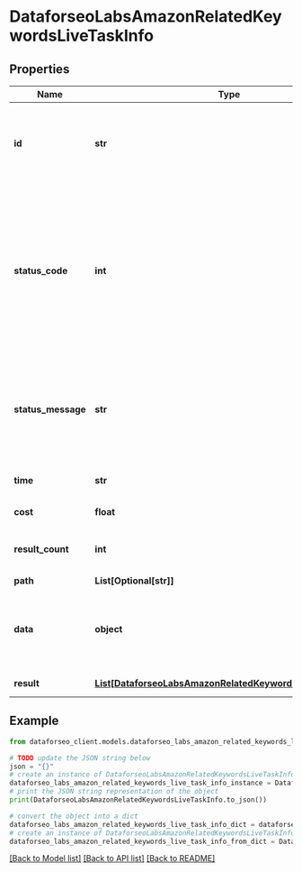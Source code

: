 # DataforseoLabsAmazonRelatedKeywordsLiveTaskInfo


## Properties

Name | Type | Description | Notes
------------ | ------------- | ------------- | -------------
**id** | **str** | task identifier unique task identifier in our system in the UUID format | [optional] 
**status_code** | **int** | status code of the task generated by DataForSEO, can be within the following range: 10000-60000 you can find the full list of the response codes here | [optional] 
**status_message** | **str** | informational message of the task you can find the full list of general informational messages here | [optional] 
**time** | **str** | execution time, seconds | [optional] 
**cost** | **float** | total tasks cost, USD | [optional] 
**result_count** | **int** | number of elements in the result array | [optional] 
**path** | **List[Optional[str]]** | URL path | [optional] 
**data** | **object** | contains the same parameters that you specified in the POST request | [optional] 
**result** | [**List[DataforseoLabsAmazonRelatedKeywordsLiveResultInfo]**](DataforseoLabsAmazonRelatedKeywordsLiveResultInfo.md) | array of results | [optional] 

## Example

```python
from dataforseo_client.models.dataforseo_labs_amazon_related_keywords_live_task_info import DataforseoLabsAmazonRelatedKeywordsLiveTaskInfo

# TODO update the JSON string below
json = "{}"
# create an instance of DataforseoLabsAmazonRelatedKeywordsLiveTaskInfo from a JSON string
dataforseo_labs_amazon_related_keywords_live_task_info_instance = DataforseoLabsAmazonRelatedKeywordsLiveTaskInfo.from_json(json)
# print the JSON string representation of the object
print(DataforseoLabsAmazonRelatedKeywordsLiveTaskInfo.to_json())

# convert the object into a dict
dataforseo_labs_amazon_related_keywords_live_task_info_dict = dataforseo_labs_amazon_related_keywords_live_task_info_instance.to_dict()
# create an instance of DataforseoLabsAmazonRelatedKeywordsLiveTaskInfo from a dict
dataforseo_labs_amazon_related_keywords_live_task_info_from_dict = DataforseoLabsAmazonRelatedKeywordsLiveTaskInfo.from_dict(dataforseo_labs_amazon_related_keywords_live_task_info_dict)
```
[[Back to Model list]](../README.md#documentation-for-models) [[Back to API list]](../README.md#documentation-for-api-endpoints) [[Back to README]](../README.md)


